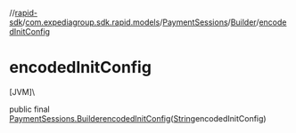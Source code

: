 //[rapid-sdk](../../../../index.md)/[com.expediagroup.sdk.rapid.models](../../index.md)/[PaymentSessions](../index.md)/[Builder](index.md)/[encodedInitConfig](encoded-init-config.md)

# encodedInitConfig

[JVM]\

public final [PaymentSessions.Builder](index.md)[encodedInitConfig](encoded-init-config.md)([String](https://docs.oracle.com/javase/8/docs/api/java/lang/String.html)encodedInitConfig)
